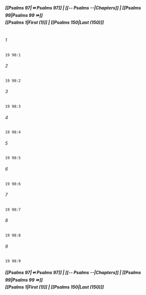 
##### **[[Psalms 97|⏪ Psalms 97]] | [[-- Psalms --|Chapters]] | [[Psalms 99|Psalms 99 ⏩]]**<br>**[[Psalms 1|First (1)]] | [[Psalms 150|Last (150)]]**<br><br>

###### 1
``` verse
19 98:1
```
###### 2
``` verse
19 98:2
```
###### 3
``` verse
19 98:3
```
###### 4
``` verse
19 98:4
```
###### 5
``` verse
19 98:5
```
###### 6
``` verse
19 98:6
```
###### 7
``` verse
19 98:7
```
###### 8
``` verse
19 98:8
```
###### 9
``` verse
19 98:9
```

##### **[[Psalms 97|⏪ Psalms 97]] | [[-- Psalms --|Chapters]] | [[Psalms 99|Psalms 99 ⏩]]**<br>**[[Psalms 1|First (1)]] | [[Psalms 150|Last (150)]]**

